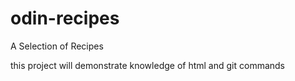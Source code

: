 # odin-recipes
A Selection of Recipes

this project will demonstrate knowledge of html and git commands
